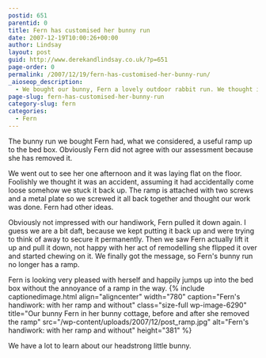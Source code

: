 ```yaml
---
postid: 651
parentid: 0
title: Fern has customised her bunny run
date: 2007-12-19T10:00:26+00:00
author: Lindsay
layout: post
guid: http://www.derekandlindsay.co.uk/?p=651
page-order: 0
permalink: /2007/12/19/fern-has-customised-her-bunny-run/
_aioseop_description:
  - We bought our bunny, Fern a lovely outdoor rabbit run. We thought is was perfect, but Fern has other ideas and has made some alterations
page-slug: fern-has-customised-her-bunny-run
category-slug: fern
categories:
  - Fern
---
```

The bunny run we bought Fern had, what we considered, a useful ramp up to the bed box. Obviously Fern did not agree with our assessment because she has removed it.

We went out to see her one afternoon and it was laying flat on the floor. Foolishly we thought it was an accident, assuming it had accidentally come loose somehow we stuck it back up. The ramp is attached with two screws and a metal plate so we screwed it all back together and thought our work was done. Fern had other ideas.

Obviously not impressed with our handiwork, Fern pulled it down again. I guess we are a bit daft, because we kept putting it back up and were trying to think of away to secure it permanently. Then we saw Fern actually lift it up and pull it down, not happy with her act of remodelling she flipped it over and started chewing on it. We finally got the message, so Fern's bunny run no longer has a ramp.

Fern is looking very pleased with herself and happily jumps up into the bed box without the annoyance of a ramp in the way. {% include captionedimage.html align="aligncenter" width="780" caption="Fern's handiwork: with her ramp and without" class="size-full wp-image-6290" title="Our bunny Fern in her bunny cottage, before and after she removed the ramp" src="/wp-content/uploads/2007/12/post_ramp.jpg" alt="Fern's handiwork: with her ramp and without" height="381" %} 

We have a lot to learn about our headstrong little bunny.
